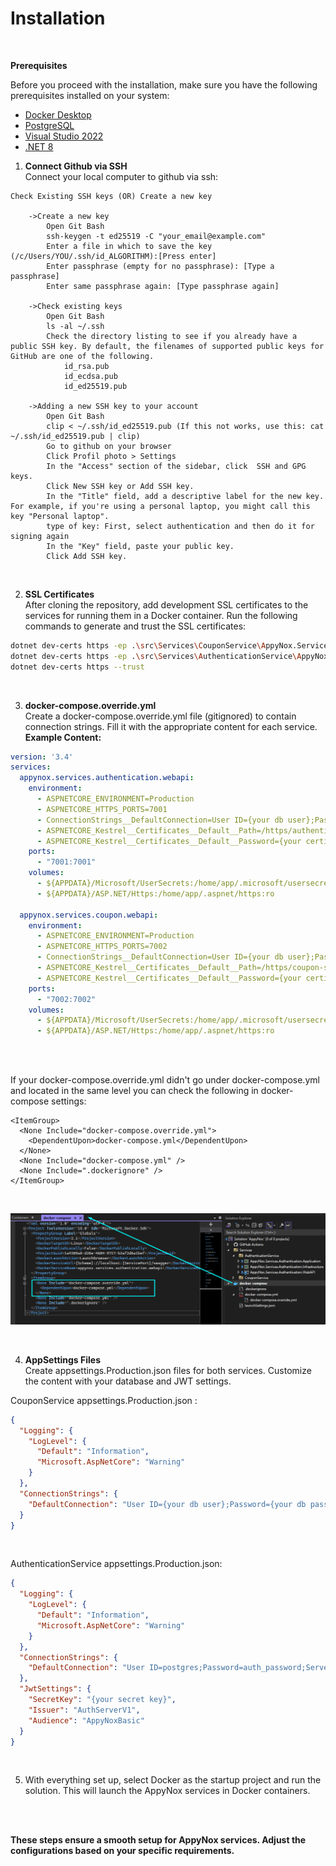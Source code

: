 # Installation

<br>

**Prerequisites**

Before you proceed with the installation, make sure you have the following prerequisites installed on your system:

- [Docker Desktop](https://www.docker.com/)
- [PostgreSQL](https://www.postgresql.org/)
- [Visual Studio 2022](https://visualstudio.microsoft.com/)
- [.NET 8](https://dotnet.microsoft.com/en-us/download/dotnet/thank-you/sdk-8.0.100-windows-x64-installer)

1) **Connect Github via SSH** <br> 
Connect your local computer to github via ssh:
```
Check Existing SSH keys (OR) Create a new key

    ->Create a new key
        Open Git Bash
        ssh-keygen -t ed25519 -C "your_email@example.com"
        Enter a file in which to save the key (/c/Users/YOU/.ssh/id_ALGORITHM):[Press enter]
        Enter passphrase (empty for no passphrase): [Type a passphrase]
        Enter same passphrase again: [Type passphrase again]

    ->Check existing keys
        Open Git Bash
        ls -al ~/.ssh
        Check the directory listing to see if you already have a public SSH key. By default, the filenames of supported public keys for GitHub are one of the following.
            id_rsa.pub
            id_ecdsa.pub
            id_ed25519.pub

    ->Adding a new SSH key to your account
        Open Git Bash
        clip < ~/.ssh/id_ed25519.pub (If this not works, use this: cat ~/.ssh/id_ed25519.pub | clip)
        Go to github on your browser
        Click Profil photo > Settings
        In the "Access" section of the sidebar, click  SSH and GPG keys.
        Click New SSH key or Add SSH key.
        In the "Title" field, add a descriptive label for the new key. For example, if you're using a personal laptop, you might call this key "Personal laptop".
        type of key: First, select authentication and then do it for signing again
        In the "Key" field, paste your public key.
        Click Add SSH key.
```
<br>

2) **SSL Certificates** <br> 
After cloning the repository, add development SSL certificates to the services for running them in a Docker container. Run the following commands to generate and trust the SSL certificates:
```bash
dotnet dev-certs https -ep .\src\Services\CouponService\AppyNox.Services.Coupon.WebAPI\ssl\coupon-service.pfx -p happi2023
dotnet dev-certs https -ep .\src\Services\AuthenticationService\AppyNox.Services.Authentication.WebAPI\ssl\authentication-service.pfx -p happi2023
dotnet dev-certs https --trust
```
<br>

3) **docker-compose.override.yml** <br>
Create a docker-compose.override.yml file (gitignored) to contain connection strings. Fill it with the appropriate content for each service.
**Example Content:**
```yml
version: '3.4'
services:
  appynox.services.authentication.webapi:
    environment:
      - ASPNETCORE_ENVIRONMENT=Production
      - ASPNETCORE_HTTPS_PORTS=7001
      - ConnectionStrings__DefaultConnection=User ID={your db user};Password={your db password};Server=authentication.db;Port=5432;Database=AppyNox_Authentication;IntegratedSecurity=true;Pooling=true
      - ASPNETCORE_Kestrel__Certificates__Default__Path=/https/authentication-service.pfx 
      - ASPNETCORE_Kestrel__Certificates__Default__Password={your certificate password}
    ports:
      - "7001:7001"
    volumes:
      - ${APPDATA}/Microsoft/UserSecrets:/home/app/.microsoft/usersecrets:ro
      - ${APPDATA}/ASP.NET/Https:/home/app/.aspnet/https:ro

  appynox.services.coupon.webapi:
    environment:
      - ASPNETCORE_ENVIRONMENT=Production
      - ASPNETCORE_HTTPS_PORTS=7002
      - ConnectionStrings__DefaultConnection=User ID={your db user};Password={your db password};Server=coupon.db;Port=5432;Database=AppyNox_Coupon;IntegratedSecurity=true;Pooling=true
      - ASPNETCORE_Kestrel__Certificates__Default__Path=/https/coupon-service.pfx 
      - ASPNETCORE_Kestrel__Certificates__Default__Password={your certificate password}
    ports:
      - "7002:7002"
    volumes:
      - ${APPDATA}/Microsoft/UserSecrets:/home/app/.microsoft/usersecrets:ro
      - ${APPDATA}/ASP.NET/Https:/home/app/.aspnet/https:ro
```
<br>
<br>

If your docker-compose.override.yml didn't go under docker-compose.yml and located in the same level you can check the following in docker-compose settings:
```
<ItemGroup>
  <None Include="docker-compose.override.yml">
    <DependentUpon>docker-compose.yml</DependentUpon>
  </None>
  <None Include="docker-compose.yml" />
  <None Include=".dockerignore" />
</ItemGroup>
```
<br>

![docker-compose-override](_media/docker-compose.override.png)

<br>

4) **AppSettings Files** <br>
Create appsettings.Production.json files for both services. Customize the content with your database and JWT settings.

CouponService appsettings.Production.json :
```json
{
  "Logging": {
    "LogLevel": {
      "Default": "Information",
      "Microsoft.AspNetCore": "Warning"
    }
  },
  "ConnectionStrings": {
    "DefaultConnection": "User ID={your db user};Password={your db password};Server=coupon.db;Port=5432;Database=AppyNox_Coupon;IntegratedSecurity=true;Pooling=true"
  }
}
```
<br>

AuthenticationService appsettings.Production.json:
```json
{
  "Logging": {
    "LogLevel": {
      "Default": "Information",
      "Microsoft.AspNetCore": "Warning"
    }
  },
  "ConnectionStrings": {
    "DefaultConnection": "User ID=postgres;Password=auth_password;Server=authentication.db;Port=5432;Database=AppyNox_Authentication;IntegratedSecurity=true;Pooling=true"
  },
  "JwtSettings": {
    "SecretKey": "{your secret key}",
    "Issuer": "AuthServerV1",
    "Audience": "AppyNoxBasic"
  }
}
```
<br>

5) With everything set up, select Docker as the startup project and run the solution. This will launch the AppyNox services in Docker containers.
<br>
<br>

**These steps ensure a smooth setup for AppyNox services. Adjust the configurations based on your specific requirements.**